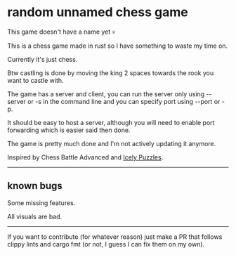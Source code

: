 # random unnamed chess game

This game doesn't have a name yet :skull:

This is a chess game made in rust so I have something to waste my time on.

Currently it's just chess.

Btw castling is done by moving the king 2 spaces towards the rook you want to castle with.

The game has a server and client, you can run the server only using --server or -s in the command line and you can specify port using --port or -p.

It should be easy to host a server, although you will need to enable port forwarding which is easier said then done.

The game is pretty much done and I'm not actively updating it anymore.

Inspired by Chess Battle Advanced and [Icely Puzzles](https://www.youtube.com/@IcelyPuzzles).

---
## known bugs

Some missing features.

All visuals are bad.

---

If you want to contribute (for whatever reason) just make a PR that follows clippy lints and cargo fmt (or not, I guess I can fix them on my own).
